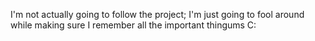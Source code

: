 I'm not actually going to follow the project; I'm just going to fool around while making sure I remember all the important thingums C:
